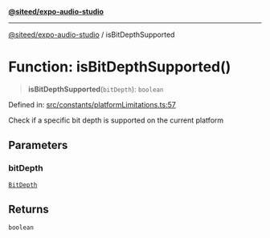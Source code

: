 [**@siteed/expo-audio-studio**](../README.md)

***

[@siteed/expo-audio-studio](../README.md) / isBitDepthSupported

# Function: isBitDepthSupported()

> **isBitDepthSupported**(`bitDepth`): `boolean`

Defined in: [src/constants/platformLimitations.ts:57](https://github.com/deeeed/expo-audio-stream/blob/c4291a82cc740b4d4790c69ae7e7cc07f1e8fb1a/packages/expo-audio-studio/src/constants/platformLimitations.ts#L57)

Check if a specific bit depth is supported on the current platform

## Parameters

### bitDepth

[`BitDepth`](../type-aliases/BitDepth.md)

## Returns

`boolean`
